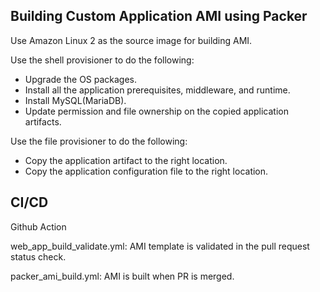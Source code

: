 ## Building Custom Application AMI using Packer
Use Amazon Linux 2 as the source image for building AMI.

Use the shell provisioner to do the following:
- Upgrade the OS packages.
- Install all the application prerequisites, middleware, and runtime.
- Install MySQL(MariaDB).
- Update permission and file ownership on the copied application artifacts.

Use the file provisioner to do the following:
- Copy the application artifact to the right location.
- Copy the application configuration file to the right location.

## CI/CD
Github Action 

web_app_build_validate.yml:
AMI template is validated in the pull request status check.

packer_ami_build.yml:
AMI is built when PR is merged.

